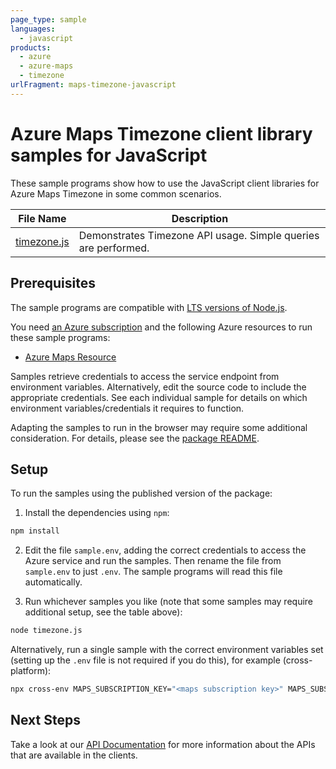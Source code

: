 ```yaml
---
page_type: sample
languages:
  - javascript
products:
  - azure
  - azure-maps
  - timezone
urlFragment: maps-timezone-javascript
---
```


# Azure Maps Timezone client library samples for JavaScript

These sample programs show how to use the JavaScript client libraries for Azure Maps Timezone in some common scenarios.

| **File Name**           | **Description**                                                |
| ----------------------- | -------------------------------------------------------------- |
| [timezone.js][timezone] | Demonstrates Timezone API usage. Simple queries are performed. |

## Prerequisites

The sample programs are compatible with [LTS versions of Node.js](https://nodejs.org/about/releases/).

You need [an Azure subscription][freesub] and the following Azure resources to run these sample programs:

- [Azure Maps Resource][createinstance_azuremapsresource]

Samples retrieve credentials to access the service endpoint from environment variables. Alternatively, edit the source code to include the appropriate credentials. See each individual sample for details on which environment variables/credentials it requires to function.

Adapting the samples to run in the browser may require some additional consideration. For details, please see the [package README][package].

## Setup

To run the samples using the published version of the package:

1. Install the dependencies using `npm`:

```bash
npm install
```

2. Edit the file `sample.env`, adding the correct credentials to access the Azure service and run the samples. Then rename the file from `sample.env` to just `.env`. The sample programs will read this file automatically.

3. Run whichever samples you like (note that some samples may require additional setup, see the table above):

```bash
node timezone.js
```

Alternatively, run a single sample with the correct environment variables set (setting up the `.env` file is not required if you do this), for example (cross-platform):

```bash
npx cross-env MAPS_SUBSCRIPTION_KEY="<maps subscription key>" MAPS_SUBSCRIPTION_KEY="<maps subscription key>" MAPS_CLIENT_ID="<maps client id>" MAPS_CLIENT_ID="<maps client id>" node timezone.js
```

## Next Steps

Take a look at our [API Documentation][apiref] for more information about the APIs that are available in the clients.

[timezone]: https://github.com/Azure/azure-sdk-for-js/blob/main/sdk/maps/maps-timezone/samples/v1/javascript/timezone.js
[apiref]: https://docs.microsoft.com/javascript/api/@azure/maps-timezone
[freesub]: https://azure.microsoft.com/free/
[createinstance_azuremapsresource]: https://docs.microsoft.com/azure/azure-maps/how-to-create-template
[package]: https://github.com/Azure/azure-sdk-for-js/tree/main/sdk/maps/maps-timezone/README.md
